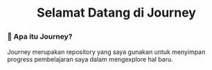 # <p align="center"><b>Selamat Datang di Journey</b></p>


### 🤔 Apa itu Journey?

Journey merupakan repository yang saya gunakan untuk menyimpan progress pembelajaran saya dalam mengexplore hal baru.


